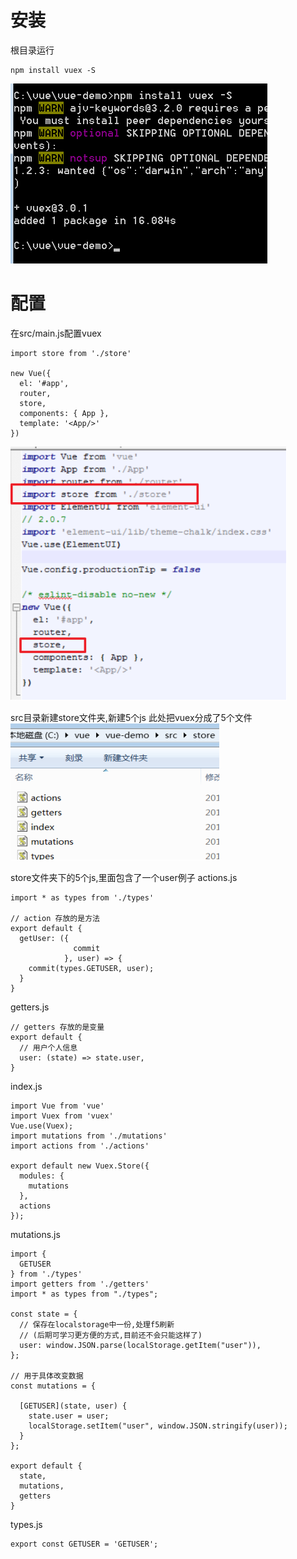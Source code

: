 # 安装
根目录运行
~~~
npm install vuex -S
~~~
![](images/screenshot_1528105577189.png)
# 配置
在src/main.js配置vuex
~~~
import store from './store'

new Vue({
  el: '#app',
  router,
  store,
  components: { App },
  template: '<App/>'
})
~~~
![](images/screenshot_1528105653144.png)

src目录新建store文件夹,新建5个js 此处把vuex分成了5个文件
![](images/screenshot_1528105725786.png)

store文件夹下的5个js,里面包含了一个user例子
actions.js 
~~~
import * as types from './types'

// action 存放的是方法
export default {
  getUser: ({
              commit
            }, user) => {
    commit(types.GETUSER, user);
  }
}

~~~
getters.js
~~~
// getters 存放的是变量
export default {
  // 用户个人信息
  user: (state) => state.user,
}
~~~
index.js
~~~
import Vue from 'vue'
import Vuex from 'vuex'
Vue.use(Vuex);
import mutations from './mutations'
import actions from './actions'

export default new Vuex.Store({
  modules: {
    mutations
  },
  actions
});
~~~
mutations.js
~~~
import {
  GETUSER
} from './types'
import getters from './getters'
import * as types from "./types";

const state = {
  // 保存在localstorage中一份,处理f5刷新
  // (后期可学习更方便的方式,目前还不会只能这样了)
  user: window.JSON.parse(localStorage.getItem("user")),
};

// 用于具体改变数据
const mutations = {

  [GETUSER](state, user) {
    state.user = user;
    localStorage.setItem("user", window.JSON.stringify(user));
  }
};

export default {
  state,
  mutations,
  getters
}

~~~
types.js
~~~
export const GETUSER = 'GETUSER';
~~~
